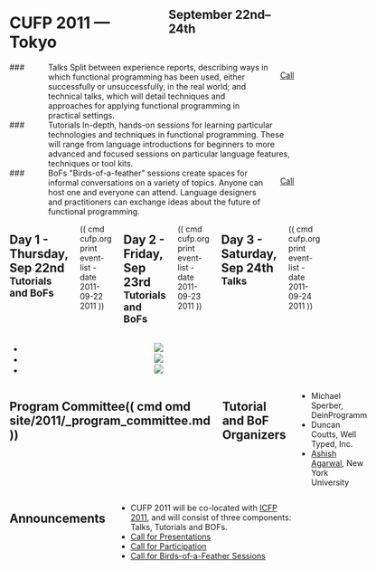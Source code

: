 <div style="background-image:url(img/cropped_3417949907_57ebd4b630_b.jpg)">
<div class="row">
<div class="small-12 columns">
<h1>CUFP 2011 — Tokyo</h1>
<h2>September 22nd–24th</h2>
</div>
</div>
</div>

<div class="row" media:type="text/omd">

<div class="medium-4 columns talk" media:type="text/omd">
### <i class="fi-microphone"></i> Talks
Split between experience reports, describing ways in which functional
programming has been used, either successfully or unsuccessfully, in
the real world; and technical talks, which will detail techniques and
approaches for applying functional programming in practical settings.

<a href="/2011/call-presentations.html" class="tiny radius button">Call</a>
</div>

<div class="medium-4 columns tutorial" media:type="text/omd">
### <i class="fi-laptop"></i> Tutorials
In-depth, hands-on sessions for learning particular technologies and
techniques in functional programming. These will range from language
introductions for beginners to more advanced and focused sessions on
particular language features, techniques or tool kits.
</div>

<div class="medium-4 columns bof" media:type="text/omd">
### <i class="flaticon-pen43"></i> BoFs
"Birds-of-a-feather" sessions create spaces for informal conversations
on a variety of topics. Anyone can host one and everyone can
attend. Language designers and practitioners can exchange ideas about
the future of functional programming.

<a href="/2011/bofs.html" class="tiny radius button">Call</a>
</div>

</div>

<div class="row" media:type="text/omd">
<div class="small-12 columns" media:type="text/omd">

## Day 1 - Thursday, Sep 22nd <small>Tutorials and BoFs</small>
(( cmd cufp.org print event-list -date 2011-09-22 2011 ))

## Day 2 - Friday, Sep 23rd <small>Tutorials and BoFs</small>
(( cmd cufp.org print event-list -date 2011-09-23 2011 ))

## Day 3 - Saturday, Sep 24th <small>Talks</small>
(( cmd cufp.org print event-list -date 2011-09-24 2011 ))

</div>
</div>

<div class="pane-dark">
<center>
<ul data-orbit
    data-options="animation:fade;
                  timer_speed:6000;
                  animation_speed:1500;
                  resume_on_mouseout:true;
                  slide_number:false;
                  bullets:false;
                  variable_height:true;">
<li>
<img src="/2011/img/1013x400_4839658870_83d76e4e53_b.jpg" />
</li>
<li>
<img src="/2011/img/1024x400_6158690399_179a8f1d1a_b.jpg" />
</li>
<li>
<img src="/2011/img/1024x400_2584534590_9b4837ba2f_b.jpg" />
</li>
</ul>
</center>
</div>

<div class="pane-light" media:type="text/omd">
<div class="row" media:type="text/omd">
<div class="small-12 columns" media:type="text/omd">

## Program Committee(( cmd omd site/2011/_program_committee.md ))

## Tutorial and BoF Organizers
- Michael Sperber, DeinProgramm
- Duncan Coutts, Well Typed, Inc.
- [Ashish Agarwal](http://ashishagarwal.org), New York University

</div>
</div>
</div>

<div class="row" media:type="text/omd">
<div class="small-12 columns" media:type="text/omd">

## Announcements

* CUFP 2011 will be co-located with [ICFP
  2011](http://www.icfpconference.org/icfp2011/), and will consist of
  three components: Talks, Tutorials and BOFs.
* [Call for Presentations](/2011/call-presentations.html)
* [Call for Participation](/2011/call-participation.html)
* [Call for Birds-of-a-Feather Sessions](/2011/bofs.html)

</div>
</div>
